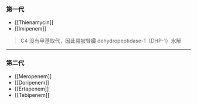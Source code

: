 ### 第一代 
- [[Thienamycin]]
- [[Imipenem]]
>C4 沒有甲基取代，因此易被腎臟 dehydropeptidase-1（DHP-1）水解
---
### 第二代
- [[Meropenem]]
- [[Doripenem]]
- [[Ertapenem]]
- [[Tebipenem]]